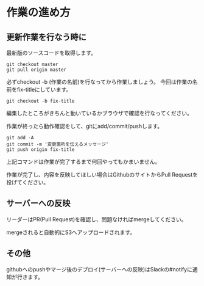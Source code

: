 # 作業の進め方

## 更新作業を行なう時に

最新版のソースコードを取得します。

    git checkout master
    git pull origin master

必ずcheckout -b (作業の名前)を行なってから作業しましょう。
今回は作業の名前をfix-titleにしています。

    git checkout -b fix-title

編集したところがきちんと動いているかブラウザで確認を行なってください。

作業が終ったら動作確認をして、gitにadd/commit/pushします。

    git add -A
    git commit -m '変更箇所を伝えるメッセージ'
    git push origin fix-title

上記コマンドは作業が完了するまで何回やってもかまいません。

作業が完了し、内容を反映してほしい場合はGithubのサイトからPull Requestを投げてください。

## サーバーへの反映

リーダーはPR(Pull Request)を確認し、問題なければmergeしてください。

mergeされると自動的にS3へアップロードされます。

## その他

githubへのpushやマージ後のデプロイ(サーバーへの反映)はSlackの#notifyに通知が行きます。
